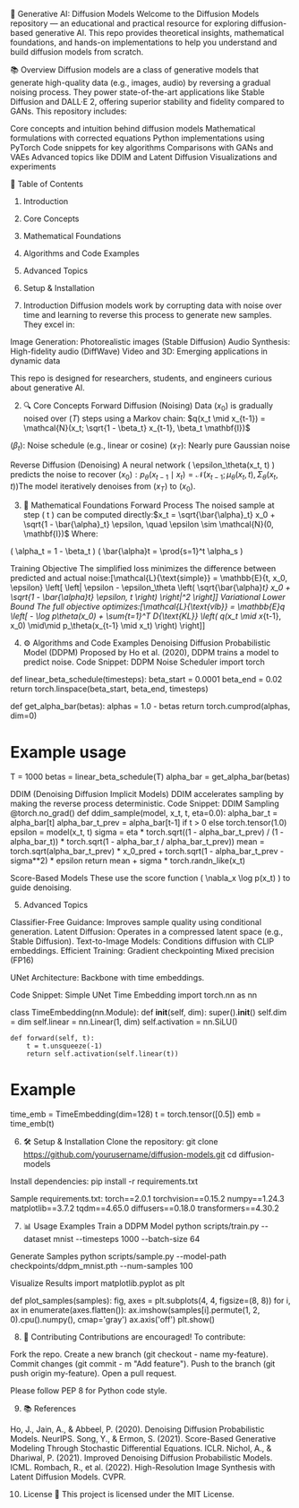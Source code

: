 🧪 Generative AI: Diffusion Models
Welcome to the Diffusion Models repository — an educational and practical resource for exploring diffusion-based generative AI. This repo provides theoretical insights, mathematical foundations, and hands-on implementations to help you understand and build diffusion models from scratch.

📚 Overview
Diffusion models are a class of generative models that generate high-quality data (e.g., images, audio) by reversing a gradual noising process. They power state-of-the-art applications like Stable Diffusion and DALL·E 2, offering superior stability and fidelity compared to GANs.
This repository includes:

Core concepts and intuition behind diffusion models
Mathematical formulations with corrected equations
Python implementations using PyTorch
Code snippets for key algorithms
Comparisons with GANs and VAEs
Advanced topics like DDIM and Latent Diffusion
Visualizations and experiments


📌 Table of Contents

1. Introduction
2. Core Concepts
3. Mathematical Foundations
4. Algorithms and Code Examples
5. Advanced Topics
6. Setup & Installation



1. Introduction
Diffusion models work by corrupting data with noise over time and learning to reverse this process to generate new samples. They excel in:

Image Generation: Photorealistic images (Stable Diffusion)
Audio Synthesis: High-fidelity audio (DiffWave)
Video and 3D: Emerging applications in dynamic data

This repo is designed for researchers, students, and engineers curious about generative AI.

2. 🔍 Core Concepts
Forward Diffusion (Noising)
Data $( x_0 )$ is gradually noised over $( T )$ steps using a Markov chain:
$q(x_t \mid x_{t-1}) = \mathcal{N}(x_t; \sqrt{1 - \beta_t} x_{t-1}, \beta_t \mathbf{I})$

$( \beta_t )$: Noise schedule (e.g., linear or cosine)
$( x_T )$: Nearly pure Gaussian noise

Reverse Diffusion (Denoising)
A neural network ( \epsilon_\theta(x_t, t) ) predicts the noise to recover 
$( x_0 ):p_\theta(x_{t-1} \mid x_t) = \mathcal{N}(x_{t-1}; \mu_\theta(x_t, t), \Sigma_\theta(x_t, t))$The model iteratively denoises from $( x_T )$ to $( x_0 )$.

3. 🧮 Mathematical Foundations
Forward Process
The noised sample at step ( t ) can be computed directly:$x_t = \sqrt{\bar{\alpha}_t} x_0 + \sqrt{1 - \bar{\alpha}_t} \epsilon, \quad \epsilon \sim \mathcal{N}(0, \mathbf{I})$ Where:

( \alpha_t = 1 - \beta_t )
( \bar{\alpha}t = \prod{s=1}^t \alpha_s )

Training Objective
The simplified loss minimizes the difference between predicted and actual noise:[\mathcal{L}{\text{simple}} = \mathbb{E}{t, x_0, \epsilon} \left[ \left| \epsilon - \epsilon_\theta \left( \sqrt{\bar{\alpha}_t} x_0 + \sqrt{1 - \bar{\alpha}_t} \epsilon, t \right) \right|^2 \right]]
Variational Lower Bound
The full objective optimizes:[\mathcal{L}{\text{vlb}} = \mathbb{E}q \left[ - \log p\theta(x_0) + \sum{t=1}^T D_{\text{KL}} \left( q(x_t \mid x_{t-1}, x_0) \mid\mid p_\theta(x_{t-1} \mid x_t) \right) \right]]

4. ⚙️ Algorithms and Code Examples
Denoising Diffusion Probabilistic Model (DDPM)
Proposed by Ho et al. (2020), DDPM trains a model to predict noise.
Code Snippet: DDPM Noise Scheduler
import torch

def linear_beta_schedule(timesteps):
    beta_start = 0.0001
    beta_end = 0.02
    return torch.linspace(beta_start, beta_end, timesteps)

def get_alpha_bar(betas):
    alphas = 1.0 - betas
    return torch.cumprod(alphas, dim=0)

# Example usage
T = 1000
betas = linear_beta_schedule(T)
alpha_bar = get_alpha_bar(betas)

DDIM (Denoising Diffusion Implicit Models)
DDIM accelerates sampling by making the reverse process deterministic.
Code Snippet: DDIM Sampling
@torch.no_grad()
def ddim_sample(model, x_t, t, eta=0.0):
    alpha_bar_t = alpha_bar[t]
    alpha_bar_t_prev = alpha_bar[t-1] if t > 0 else torch.tensor(1.0)
    epsilon = model(x_t, t)
    sigma = eta * torch.sqrt((1 - alpha_bar_t_prev) / (1 - alpha_bar_t)) * torch.sqrt(1 - alpha_bar_t / alpha_bar_t_prev))
    mean = torch.sqrt(alpha_bar_t_prev) * x_0_pred + torch.sqrt(1 - alpha_bar_t_prev - sigma**2) * epsilon
    return mean + sigma * torch.randn_like(x_t)

Score-Based Models
These use the score function ( \nabla_x \log p(x_t) ) to guide denoising.

5. Advanced Topics

Classifier-Free Guidance: Improves sample quality using conditional generation.
Latent Diffusion: Operates in a compressed latent space (e.g., Stable Diffusion).
Text-to-Image Models: Conditions diffusion with CLIP embeddings.
Efficient Training:
Gradient checkpointing
Mixed precision (FP16)


UNet Architecture: Backbone with time embeddings.

Code Snippet: Simple UNet Time Embedding
import torch.nn as nn

class TimeEmbedding(nn.Module):
    def __init__(self, dim):
        super().__init__()
        self.dim = dim
        self.linear = nn.Linear(1, dim)
        self.activation = nn.SiLU()

    def forward(self, t):
        t = t.unsqueeze(-1)
        return self.activation(self.linear(t))

# Example
time_emb = TimeEmbedding(dim=128)
t = torch.tensor([0.5])
emb = time_emb(t)


6. 🛠️ Setup & Installation
Clone the repository:
git clone https://github.com/yourusername/diffusion-models.git
cd diffusion-models

Install dependencies:
pip install -r requirements.txt

Sample requirements.txt:
torch==2.0.1
torchvision==0.15.2
numpy==1.24.3
matplotlib==3.7.2
tqdm==4.65.0
diffusers==0.18.0
transformers==4.30.2


7. 📊 Usage Examples
Train a DDPM Model
python scripts/train.py --dataset mnist --timesteps 1000 --batch-size 64

Generate Samples
python scripts/sample.py --model-path checkpoints/ddpm_mnist.pth --num-samples 100

Visualize Results
import matplotlib.pyplot as plt

def plot_samples(samples):
    fig, axes = plt.subplots(4, 4, figsize=(8, 8))
    for i, ax in enumerate(axes.flatten()):
        ax.imshow(samples[i].permute(1, 2, 0).cpu().numpy(), cmap='gray')
        ax.axis('off')
    plt.show()


8. 🤝 Contributing
Contributions are encouraged! To contribute:

Fork the repo.
Create a new branch (git checkout - name my-feature).
Commit changes (git commit - m "Add feature").
Push to the branch (git push origin my-feature).
Open a pull request.

Please follow PEP 8 for Python code style.

9. 📚 References

Ho, J., Jain, A., & Abbeel, P. (2020). Denoising Diffusion Probabilistic Models. NeurIPS.
Song, Y., & Ermon, S. (2021). Score-Based Generative Modeling Through Stochastic Differential Equations. ICLR.
Nichol, A., & Dhariwal, P. (2021). Improved Denoising Diffusion Probabilistic Models. ICML.
Rombach, R., et al. (2022). High-Resolution Image Synthesis with Latent Diffusion Models. CVPR.


10. License 📜
This project is licensed under the MIT License.
